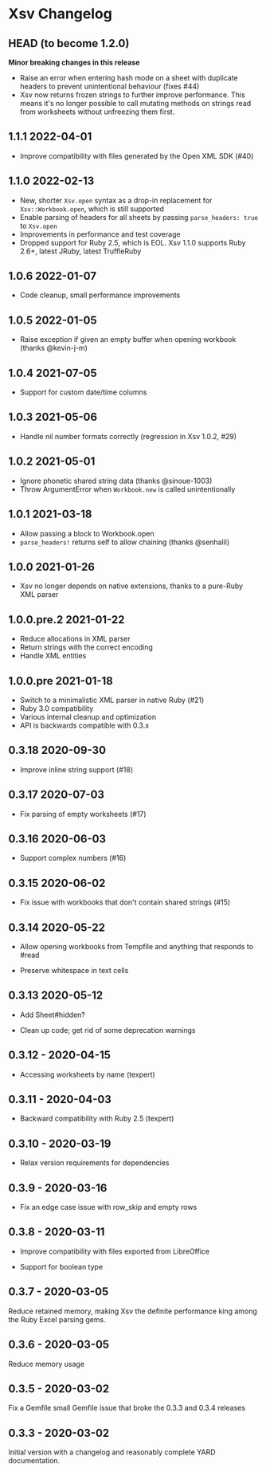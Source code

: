 # Xsv Changelog

## HEAD (to become 1.2.0)

**Minor breaking changes in this release**

- Raise an error when entering hash mode on a sheet with duplicate headers to prevent unintentional behaviour (fixes #44)
- Xsv now returns frozen strings to further improve performance. This means it's no longer possible to call mutating methods on strings read from worksheets without unfreezing them first.

## 1.1.1 2022-04-01

- Improve compatibility with files generated by the Open XML SDK (#40)

## 1.1.0 2022-02-13

- New, shorter `Xsv.open` syntax as a drop-in replacement for `Xsv::Workbook.open`, which is still supported
- Enable parsing of headers for all sheets by passing `parse_headers: true` to `Xsv.open`
- Improvements in performance and test coverage
- Dropped support for Ruby 2.5, which is EOL. Xsv 1.1.0 supports Ruby 2.6+, latest JRuby, latest TruffleRuby

## 1.0.6 2022-01-07

- Code cleanup, small performance improvements

## 1.0.5 2022-01-05

- Raise exception if given an empty buffer when opening workbook (thanks @kevin-j-m)

## 1.0.4 2021-07-05

- Support for custom date/time columns

## 1.0.3 2021-05-06

- Handle nil number formats correctly (regression in Xsv 1.0.2, #29)

## 1.0.2 2021-05-01

- Ignore phonetic shared string data (thanks @sinoue-1003)
- Throw ArgumentError when `Workbook.new` is called unintentionally

## 1.0.1 2021-03-18

- Allow passing a block to Workbook.open
- `parse_headers!` returns self to allow chaining (thanks @senhalil)

## 1.0.0 2021-01-26

- Xsv no longer depends on native extensions, thanks to a pure-Ruby XML parser

## 1.0.0.pre.2 2021-01-22

- Reduce allocations in XML parser
- Return strings with the correct encoding
- Handle XML entities

## 1.0.0.pre 2021-01-18

-  Switch to a minimalistic XML parser in native Ruby (#21)
-  Ruby 3.0 compatibility
-  Various internal cleanup and optimization
-  API is backwards compatible with 0.3.x

## 0.3.18 2020-09-30

-  Improve inline string support (#18)

## 0.3.17 2020-07-03

- Fix parsing of empty worksheets (#17)

## 0.3.16 2020-06-03

- Support complex numbers (#16)

## 0.3.15 2020-06-02

- Fix issue with workbooks that don't contain shared strings (#15)

## 0.3.14 2020-05-22

- Allow opening workbooks from Tempfile and anything that responds to #read

- Preserve whitespace in text cells

## 0.3.13 2020-05-12

- Add Sheet#hidden?

- Clean up code; get rid of some deprecation warnings

## 0.3.12 - 2020-04-15

- Accessing worksheets by name (texpert)

## 0.3.11 - 2020-04-03

- Backward compatibility with Ruby 2.5 (texpert)

## 0.3.10 - 2020-03-19

- Relax version requirements for dependencies

## 0.3.9 - 2020-03-16

- Fix an edge case issue with row_skip  and empty rows

## 0.3.8 - 2020-03-11

- Improve compatibility with files exported from LibreOffice

- Support for boolean type

## 0.3.7 - 2020-03-05

Reduce retained memory, making Xsv the definite performance king among the
Ruby Excel parsing gems.

## 0.3.6 - 2020-03-05

Reduce memory usage

## 0.3.5 - 2020-03-02

Fix a Gemfile small Gemfile issue that broke the 0.3.3 and 0.3.4 releases

## 0.3.3 - 2020-03-02

Initial version with a changelog and reasonably complete YARD documentation.
